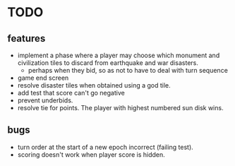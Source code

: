 # TODO

## features

- implement a phase where a player may choose which monument and civilization tiles to discard from earthquake and war disasters.
  - perhaps when they bid, so as not to have to deal with turn sequence
- game end screen
- resolve disaster tiles when obtained using a god tile.
- add test that score can't go negative
- prevent underbids.
- resolve tie for points. The player with highest numbered sun disk wins.

## bugs

- turn order at the start of a new epoch incorrect (failing test).
- scoring doesn't work when player score is hidden.
  